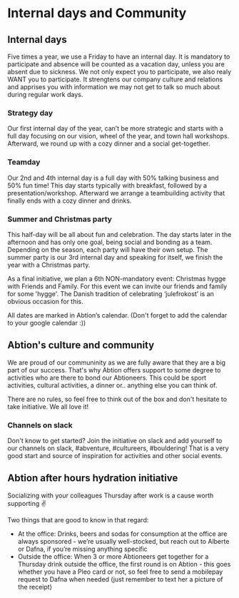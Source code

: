 # Internal days and Community

## Internal days
Five times a year, we use a Friday to have an internal day. It is mandatory to participate and absence will be counted as a vacation day, unless you are absent due to sickness. We not only expect you to participate, we also realy WANT you to participate. It strengtens our company culture and relations and apprises you with information we may not get to talk so much about during regular work days. 


### Strategy day
Our first internal day of the year, can’t be more strategic and starts with a full day focusing on our vision, wheel of the year, and town hall workshops. Afterward, we round up with a cozy dinner and a social get-together. 


### Teamday
Our 2nd and 4th internal day is a full day with 50% talking business and 50% fun time! This day starts typically with breakfast, followed by a presentation/workshop. Afterward we arrange a teambuilding activity that finally ends with a cozy dinner and drinks.


### Summer and Christmas party
This half-day will be all about fun and celebration. The day starts later in the afternoon and has only one goal, being social and bonding as a team. Depending on the season, each party will have their own setup. The summer party is our 3rd internal day and speaking for itself, we finish the year with a Christmas party.

As a final initiative, we plan a 6th NON-mandatory event: Christmas hygge with Friends and Family. For this event we can invite our friends and family for some 'hygge'. The Danish tradition of celebrating ‘julefrokost’ is an obvious occasion for this. 

All dates are marked in Abtion’s calendar. (Don't forget to add the calendar to your google calendar :))


## Abtion's culture and community
We are proud of our communinity as we are fully aware that they are a big part of our success. That's why Abtion offers support to some degree to activities who are there to bond our Abtioneers. This could be sport activities, cultural activities, a dinner or.. anything else you can think of. 

There are no rules, so feel free to think out of the box and don't hesitate to take initiative. We all love it! 


### Channels on slack
Don't know to get started? Join the initiative on slack and add yourself to our channels on slack, #abventure, #cultureers, #bouldering! That is a very good start and source of inspiration for activities and other social events. 


## Abtion after hours hydration initiative
Socializing with your colleagues Thursday after work is a cause worth supporting :v:

Two things that are good to know in that regard:
- At the office: Drinks, beers and sodas for consumption at the office are always sponsored - we’re usually well-stocked, but reach out to Alberte or Dafna, if you’re missing anything specific
- Outside the office: When 3 or more Abtioneers get together for a Thursday drink outside the office, the first round is on Abtion - this goes whether you have a Pleo card or not, so feel free to send a mobilepay request to Dafna when needed (just remember to text her a picture of the receipt)
